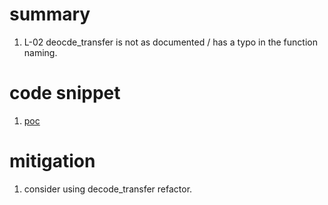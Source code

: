 # summary

1. L-02 deocde_transfer is not as documented / has a typo in the function naming. 

# code snippet

1. [poc](https://github.com/code-423n4/2024-08-chakra/blob/d0d45ae1d26ca1b87034e67180fac07ce9642fd9/solidity/handler/contracts/ERC20CodecV1.sol#L65)

# mitigation

1. consider using decode_transfer refactor.